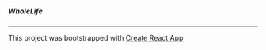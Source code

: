 ##### WholeLife 

----

This project was bootstrapped with [Create React App](https://github.com/facebookincubator/create-react-app)
